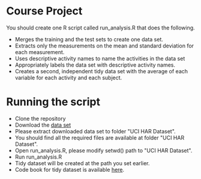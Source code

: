 # Course Project

You should create one R script called run_analysis.R that does the following.

  * Merges the training and the test sets to create one data set.
  * Extracts only the measurements on the mean and standard deviation for each measurement.
  * Uses descriptive activity names to name the activities in the data set
  * Appropriately labels the data set with descriptive activity names.
  * Creates a second, independent tidy data set with the average of each variable for each activity and each subject.


# Running the script
  * Clone the repository
  * Download the [data set](https://d396qusza40orc.cloudfront.net/getdata%2Fprojectfiles%2FUCI%20HAR%20Dataset.zip)
  * Please extract downloaded data set to folder "UCI HAR Dataset".
  * You should find all the required files are available at folder "UCI HAR Dataset".
  * Open run_analysis.R, please modify setwd() path to "UCI HAR Dataset".
  * Run run_analysis.R
  * Tidy dataset will be created at the path you set earlier.
  * Code book for tidy dataset is available [here](https://github.com/ngboonpin/GettingAndCleaningData/blob/master/CodeBook.md).
